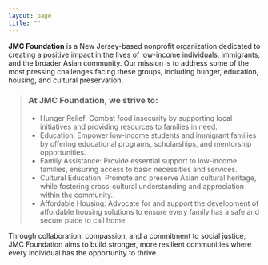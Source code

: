 ```yaml
---
layout: page
title: ""
---
```


**JMC Foundation** is a New Jersey-based nonprofit organization dedicated to creating a positive impact in the lives of low-income individuals, immigrants, and the broader Asian community. Our mission is to address some of the most pressing challenges facing these groups, including hunger, education, housing, and cultural preservation.

>### At JMC Foundation, we strive to:
> - Hunger Relief: Combat food insecurity by supporting local initiatives and providing resources to families in need.
> - Education: Empower low-income students and immigrant families by offering educational programs, scholarships, and mentorship opportunities.
> - Family Assistance: Provide essential support to low-income families, ensuring access to basic necessities and services.
> - Cultural Education: Promote and preserve Asian cultural heritage, while fostering cross-cultural understanding and appreciation within the community.
> - Affordable Housing: Advocate for and support the development of affordable housing solutions to ensure every family has a safe and secure place to call home.
    
Through collaboration, compassion, and a commitment to social justice, JMC Foundation aims to build stronger, more resilient communities where every individual has the opportunity to thrive.

